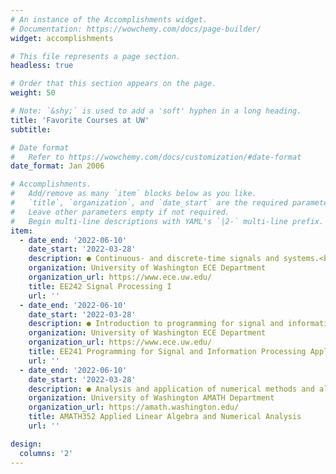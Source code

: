```yaml
---
# An instance of the Accomplishments widget.
# Documentation: https://wowchemy.com/docs/page-builder/
widget: accomplishments

# This file represents a page section.
headless: true

# Order that this section appears on the page.
weight: 50

# Note: `&shy;` is used to add a 'soft' hyphen in a long heading.
title: 'Favorite Courses at UW'
subtitle:

# Date format
#   Refer to https://wowchemy.com/docs/customization/#date-format
date_format: Jan 2006

# Accomplishments.
#   Add/remove as many `item` blocks below as you like.
#   `title`, `organization`, and `date_start` are the required parameters.
#   Leave other parameters empty if not required.
#   Begin multi-line descriptions with YAML's `|2-` multi-line prefix.
item:
  - date_end: '2022-06-10'
    date_start: '2022-03-28'
    description: ● Continuous- and discrete-time signals and systems.<br>● Convolution of signals.<br>● Fourier series and transforms.<br>● LTI system properties and filters.
    organization: University of Washington ECE Department
    organization_url: https://www.ece.uw.edu/
    title: EE242 Signal Processing I
    url: ''
  - date_end: '2022-06-10'
    date_start: '2022-03-28'
    description: ● Introduction to programming for signal and information processing.<br>● Extensive use of numpy and scipy.<br>● Introduction to data visualization packages such as Pandas and NetworkX.
    organization: University of Washington ECE Department
    organization_url: https://www.ece.uw.edu/
    title: EE241 Programming for Signal and Information Processing Applications
    url: ''
  - date_end: '2022-06-10'
    date_start: '2022-03-28'
    description: ● Analysis and application of numerical methods and algorithms to problems in the applied sciences and engineering.<br>● Extensive use of MATLAB and/or Python for programming and solution techniques.
    organization: University of Washington AMATH Department
    organization_url: https://amath.washington.edu/
    title: AMATH352 Applied Linear Algebra and Numerical Analysis
    url: ''

design:
  columns: '2'
---
```

